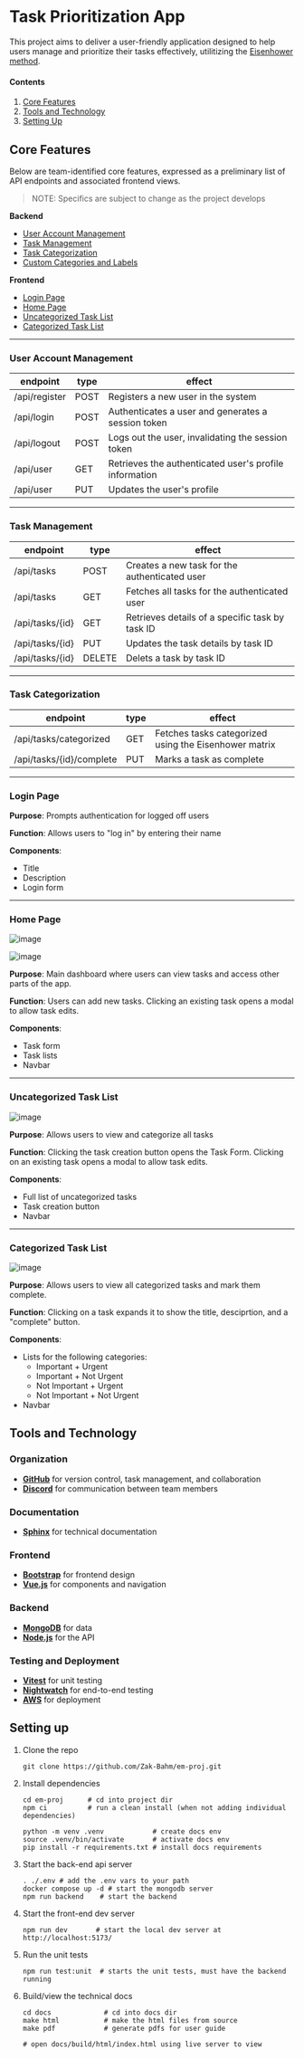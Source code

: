 # Task Prioritization App

This project aims to deliver a user-friendly application designed to help users manage and prioritize their tasks effectively, utilitizing the [Eisenhower method](https://asana.com/resources/eisenhower-matrix).

#### Contents

1. [Core Features](#core-features)
2. [Tools and Technology](#tools-and-technology)
3. [Setting Up](#setting-up)

## Core Features

Below are team-identified core features, expressed as a preliminary list of API endpoints and associated frontend views.

> NOTE: Specifics are subject to change as the project develops

**Backend**

- [User Account Management](#user-account-management)
- [Task Management](#task-management)
- [Task Categorization](#task-categorization)
- [Custom Categories and Labels](#custom-categories--labels-post-mvp)

**Frontend**

- [Login Page](#login-page)
- [Home Page](#home-page)
- [Uncategorized Task List](#uncategorized-task-list)
- [Categorized Task List](#categorized-task-list)

---

### User Account Management

| endpoint      | type | effect                                                 |
| ------------- | ---- | ------------------------------------------------------ |
| /api/register | POST | Registers a new user in the system                     |
| /api/login    | POST | Authenticates a user and generates a session token     |
| /api/logout   | POST | Logs out the user, invalidating the session token      |
| /api/user     | GET  | Retrieves the authenticated user's profile information |
| /api/user     | PUT  | Updates the user's profile                             |

---

### Task Management

| endpoint        | type   | effect                                          |
| --------------- | ------ | ----------------------------------------------- |
| /api/tasks      | POST   | Creates a new task for the authenticated user   |
| /api/tasks      | GET    | Fetches all tasks for the authenticated user    |
| /api/tasks/{id} | GET    | Retrieves details of a specific task by task ID |
| /api/tasks/{id} | PUT    | Updates the task details by task ID             |
| /api/tasks/{id} | DELETE | Delets a task by task ID                        |

---

### Task Categorization

| endpoint                 | type | effect                                                |
| ------------------------ | ---- | ----------------------------------------------------- |
| /api/tasks/categorized   | GET  | Fetches tasks categorized using the Eisenhower matrix |
| /api/tasks/{id}/complete | PUT  | Marks a task as complete                              |

---

### Login Page

**Purpose**: Prompts authentication for logged off users

**Function**: Allows users to "log in" by entering their name

**Components**:

- Title
- Description
- Login form

---

### Home Page

![image](https://github.com/user-attachments/assets/5f3f6275-22d9-4558-832d-001d9c82a05e)

![image](https://github.com/user-attachments/assets/ce0bffe7-6732-47e5-8b6b-deaaa030ecf1)

**Purpose**: Main dashboard where users can view tasks and access other parts of the app.

**Function**: Users can add new tasks. Clicking an existing task opens a modal to allow task edits.

**Components**:

- Task form
- Task lists
- Navbar

---

### Uncategorized Task List

![image](https://github.com/user-attachments/assets/35e9f067-1ac7-48db-9414-c56e0a467a8e)

**Purpose**: Allows users to view and categorize all tasks

**Function**: Clicking the task creation button opens the Task Form. Clicking on an existing task opens a modal to allow task edits.

**Components**:

- Full list of uncategorized tasks
- Task creation button
- Navbar

---

### Categorized Task List

![image](https://github.com/user-attachments/assets/76282d2e-e8c7-45f3-901a-6488a3e81d02)

**Purpose**: Allows users to view all categorized tasks and mark them complete.

**Function**: Clicking on a task expands it to show the title, desciprtion, and a "complete" button.

**Components**:

- Lists for the following categories:
  - Important + Urgent
  - Important + Not Urgent
  - Not Important + Urgent
  - Not Important + Not Urgent
- Navbar

## Tools and Technology

### Organization

- [**GitHub**](https://github.com) for version control, task management, and collaboration
- [**Discord**](https://discord.com) for communication between team members

### Documentation

- [**Sphinx**](https://www.sphinx-doc.org/en/master/) for technical documentation

### Frontend

- [**Bootstrap**](https://getbootstrap.com/docs/5.3/getting-started/introduction/) for frontend design
- [**Vue.js**](https://vuejs.org/guide/introduction.html) for components and navigation

### Backend

- [**MongoDB**](https://www.mongodb.com) for data
- [**Node.js**](https://nodejs.org/docs/latest/api/) for the API

### Testing and Deployment

- [**Vitest**](https://vitest.dev/guide/) for unit testing
- [**Nightwatch**](https://nightwatchjs.org/guide/overview/what-is-nightwatch.html) for end-to-end testing
- [**AWS**](https://aws.amazon.com) for deployment

## Setting up

1. Clone the repo

   ```
   git clone https://github.com/Zak-Bahm/em-proj.git
   ```

2. Install dependencies

   ```
   cd em-proj      # cd into project dir
   npm ci          # run a clean install (when not adding individual dependencies)

   python -m venv .venv            # create docs env
   source .venv/bin/activate       # activate docs env
   pip install -r requirements.txt # install docs requirements
   ```

3. Start the back-end api server

   ```
   . ./.env # add the .env vars to your path
   docker compose up -d # start the mongodb server
   npm run backend    # start the backend
   ```

4. Start the front-end dev server
   ```
   npm run dev       # start the local dev server at http://localhost:5173/
   ```
5. Run the unit tests

   ```
   npm run test:unit  # starts the unit tests, must have the backend running
   ```

6. Build/view the technical docs

   ```
   cd docs             # cd into docs dir
   make html           # make the html files from source
   make pdf            # generate pdfs for user guide

   # open docs/build/html/index.html using live server to view
   ```
